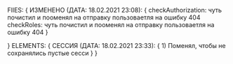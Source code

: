 FIlES: {
    ИЗМЕНЕНО (ДАТА: 18.02.2021 23:08): {
        checkAuthorization: чуть почистил и пооменял на отправку пользоваетля на ошибку 404
        checkRoles: чуть почистил и пооменял на отправку пользоваетля на ошибку 404
    }

}
ELEMENTS: {
    СЕССИЯ (ДАТА: 18.02.2021 23:33): {
        1) Поменял, чтобы не сохранялись пустые сесси
    }
}